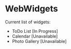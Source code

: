 # WebWidgets

Current list of widgets:
- ToDo List [In Progress]
- Calendar [Unavailable]
- Photo Gallery [Unavailable]
